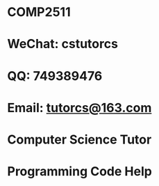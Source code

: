# COMP2511

# WeChat: cstutorcs

# QQ: 749389476

# Email: tutorcs@163.com

# Computer Science Tutor

# Programming Code Help
